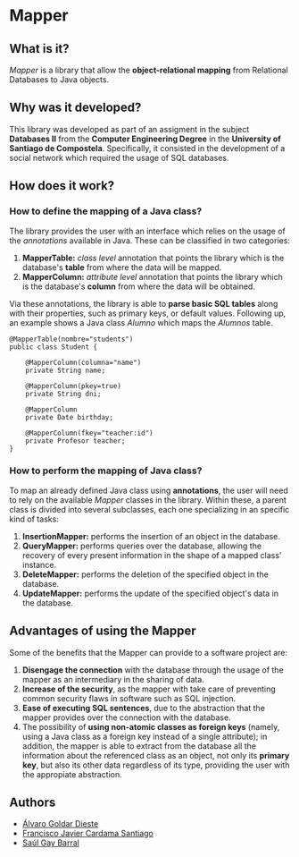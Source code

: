 # Mapper

## What is it?

_Mapper_ is a library that allow the __object-relational mapping__ from Relational Databases to Java objects.

## Why was it developed?

This library was developed as part of an assigment in the subject __Databases II__ from the __Computer Engineering Degree__ in the __University of Santiago de Compostela__. Specifically, it consisted in the development of a social network which required the usage of SQL databases.

## How does it work?

### How to define the mapping of a Java class?
The library provides the user with an interface which relies on the usage of the _annotations_ available in Java. These can be classified in two categories:

1. __MapperTable:__ _class level_ annotation that points the library which is the database's __table__ from where the data will be mapped.
2. __MapperColumn:__ _attribute level_ annotation that points the library which is the database's __column__ from where the data will be obtained.

Via these annotations, the library is able to __parse basic SQL tables__ along with their properties, such as primary keys, or default values. Following up, an example shows a Java class _Alumno_ which maps the _Alumnos_ table.

```
@MapperTable(nombre="students")
public class Student {

    @MapperColumn(columna="name")
    private String name;
    
    @MapperColumn(pkey=true)
    private String dni;
    
    @MapperColumn
    private Date birthday;
    
    @MapperColumn(fkey="teacher:id")
    private Profesor teacher;
}
```

### How to perform the mapping of Java class?

To map an already defined Java class using __annotations__, the user will need to rely on the available _Mapper_ classes in the library. Within these, a parent class is divided into several subclasses, each one specializing in an specific kind of tasks:

1. __InsertionMapper:__ performs the insertion of an object in the database.
2. __QueryMapper:__ performs queries over the database, allowing the recovery of every present information in the shape of a mapped class' instance.
3. __DeleteMapper:__ performs the deletion of the specified object in the database.
4. __UpdateMapper:__ performs the update of the specified object's data in the database.

## Advantages of using the Mapper

Some of the benefits that the Mapper can provide to a software project are:

1. __Disengage the connection__ with the database through the usage of the mapper as an intermediary in the sharing of data.
2. __Increase of the security__, as the mapper with take care of preventing common security flaws in software such as SQL injection.
3. __Ease of executing SQL sentences__, due to the abstraction that the mapper provides over the connection with the database.
4. The possibility of __using non-atomic classes as foreign keys__ (namely, using a Java class as a foreign key instead of a single attribute); in addition, the mapper is able to extract from the database all the information about the referenced class as an object, not only its __primary key__, but also its other data regardless of its type, providing the user with the appropiate abstraction.

## Authors

* [Álvaro Goldar Dieste](//github.com/alvrogd)
* [Francisco Javier Cardama Santiago](//github.com/CardamaS99)
* [Saúl Gay Barral](//github.com/luastan)
